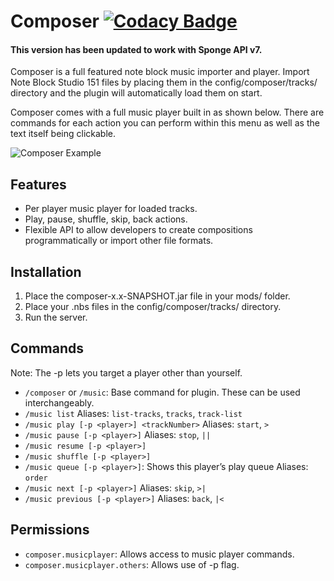 # Composer [![Codacy Badge](https://api.codacy.com/project/badge/Grade/e14287e74fb44aeeb1c294ff7959076e)](https://www.codacy.com/app/sarhatabaot/Composer?utm_source=github.com&amp;utm_medium=referral&amp;utm_content=sarhatabaot/Composer&amp;utm_campaign=Badge_Grade)
#### This version has been updated to work with Sponge API v7.
Composer is a full featured note block music importer and player. Import Note Block Studio 151 files by placing them in the config/composer/tracks/ directory and the plugin will automatically load them on start.

Composer comes with a full music player built in as shown below. There are commands for each action you can perform within this menu as well as the text itself being clickable.

![Composer Example](https://forums-cdn.spongepowered.org/uploads/default/original/2X/6/65d7ce176196e1cdb95d2872a431e0d942eb935c.png)

## Features
* Per player music player for loaded tracks.
* Play, pause, shuffle, skip, back actions.
* Flexible API to allow developers to create compositions programmatically or import other file formats.

## Installation
1. Place the composer-x.x-SNAPSHOT.jar file in your mods/ folder.
2. Place your .nbs files in the config/composer/tracks/ directory.
3. Run the server.

## Commands
Note: The -p lets you target a player other than yourself.
* `/composer` or `/music`: Base command for plugin. These can be used interchangeably.
* `/music list`
        Aliases: `list-tracks`, `tracks`, `track-list`
* `/music play [-p <player>] <trackNumber>`
        Aliases: `start`, `>`
* `/music pause [-p <player>]`
        Aliases: `stop`, `||`
* `/music resume [-p <player>]`
* `/music shuffle [-p <player>]`
* `/music queue [-p <player>]`: Shows this player’s play queue
        Aliases: `order`
* `/music next [-p <player>]`
        Aliases: `skip`, `>|`
* `/music previous [-p <player>]`
        Aliases: `back`, `|<`
        
## Permissions
* `composer.musicplayer`: Allows access to music player commands.
* `composer.musicplayer.others`: Allows use of -p flag.


